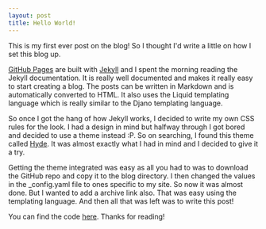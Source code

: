 ```yaml
---
layout: post
title: Hello World!
---
```


This is my first ever post on the blog! So I thought I'd write a little on how I set this blog up.

[GitHub Pages](http://pages.github.com) are built with [Jekyll](http://jekyllrb.com) and I spent the morning reading the Jekyll documentation. It is really well documented and makes it really easy to start creating a blog. The posts can be written in Markdown and is automatically converted to HTML. It also uses the Liquid templating language which is really similar to the Djano templating language.


So once I got the hang of how Jekyll works, I decided to write my own CSS rules for the look. I had a design in mind but halfway through I got bored and decided to use a theme instead :P. So on searching, I found this theme called [Hyde](http://hyde.getpoole.com). It was almost exactly what I had in mind and I decided to give it a try.


Getting the theme integrated was easy as all you had to was to download the GitHub repo and copy it to the blog directory. I then changed the values in the _config.yaml file to ones specific to my site. So now it was almost done. But I wanted to add a archive link also. That was easy using the templating language. And then all that was left was to write this post!

You can find the code [here](http://github.com/rohitvarkey/rohitvarkey.github.io). Thanks for reading! 
